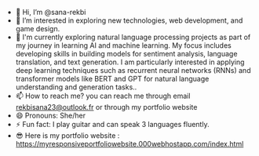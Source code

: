 - 👋 Hi, I’m @sana-rekbi
- 👀 I’m interested in exploring new technologies, web development, and game design.
- 🌱 I'm currently exploring natural language processing projects as part of my journey in learning AI and machine learning. My focus includes developing skills in building models for sentiment analysis, language translation, and text generation. I am particularly interested in applying deep learning techniques such as recurrent neural networks (RNNs) and transformer models like BERT and GPT for natural language understanding and generation tasks..
- 📫 How to reach me? you can reach me through email rekbisana23@outlook.fr or through my portfolio website
- 😄 Pronouns: She/her
- ⚡ Fun fact: I play guitar and can speak 3 languages fluently.
- 😎 Here is my portfolio website : https://myresponsiveportfoliowebsite.000webhostapp.com/index.html
  
<!---
sana-rekbi/sana-rekbi is a ✨ special ✨ repository because its `README.md` (this file) appears on your GitHub profile.
You can click the Preview link to take a look at your changes.
--->
